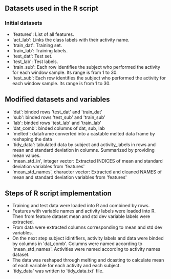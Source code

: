 ## Datasets used in the R script
### Initial datasets
* 'features': List of all features.
* 'act_lab': Links the class labels with their activity name.
* 'train_dat': Training set.
* 'train_lab': Training labels.
* 'test_dat': Test set.
* 'test_lab': Test labels.
* 'train_sub': Each row identifies the subject who performed the activity for each window sample. Its range is from 1 to 30. 
* 'test_sub': Each row identifies the subject who performed the activity for each window sample. Its range is from 1 to 30.

## Modified datasets and variables
* 'dat': binded rows 'test_dat' and 'train_dat'
* 'sub': binded rows 'test_sub' and 'train_sub'
* 'lab': binded rows 'test_lab' and 'train_lab'
* 'dat_comb': binded columns of dat, sub, lab
* 'melted': dataframe converted into a castable melted data frame by reshaping the data
* 'tidy_data': tabulated data by subject and activity_labels in rows and mean and standard deviation in columns. Summarized by providing mean values.
* 'mean_std_in', integer vector: Extracted INDICES of mean and standard deviation variables from 'features'
* 'mean_std_names', character vector: Extracted and cleaned NAMES of mean and standard deviation variables from 'features'

## Steps of R script implementation

* Training and test data were loaded into R and combined by rows. 
* Features with variable names and activity labels were loaded into R. Then from feature dataset mean and std dev variable labels were extracted.
* From data were extracted columns corresponding to mean and std dev variables.
* On the next step subject idintifiers, activity labels and data were binded by columns in 'dat_comb'. Columns were named according to 'mean_std_names'. Activities were named according to activity names dataset.
* The data was reshaped through melting and dcasting to calculate mean of each variable for each activity and each subject.
* 'tidy_data' was written to 'tidy_data.txt' file.

